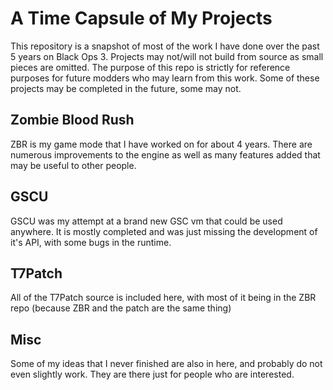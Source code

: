 # A Time Capsule of My Projects
This repository is a snapshot of most of the work I have done over the past 5 years on Black Ops 3. Projects may not/will not build from source as small pieces are omitted. The purpose of this repo is strictly for reference purposes for future modders who may learn from this work. Some of these projects may be completed in the future, some may not.
## Zombie Blood Rush
ZBR is my game mode that I have worked on for about 4 years. There are numerous improvements to the engine as well as many features added that may be useful to other people.
## GSCU
GSCU was my attempt at a brand new GSC vm that could be used anywhere. It is mostly completed and was just missing the development of it's API, with some bugs in the runtime. 
## T7Patch 
All of the T7Patch source is included here, with most of it being in the ZBR repo (because ZBR and the patch are the same thing)
## Misc
Some of my ideas that I never finished are also in here, and probably do not even slightly work. They are there just for people who are interested.
